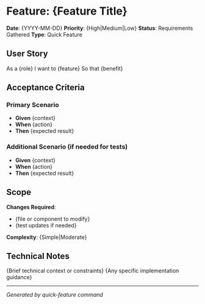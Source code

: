 # Feature: {Feature Title}

**Date**: {YYYY-MM-DD}
**Priority**: {High|Medium|Low}
**Status**: Requirements Gathered
**Type**: Quick Feature

## User Story

As a {role}
I want to {feature}
So that {benefit}

## Acceptance Criteria

### Primary Scenario
- **Given** {context}
- **When** {action}
- **Then** {expected result}

### Additional Scenario (if needed for tests)
- **Given** {context}
- **When** {action}
- **Then** {expected result}

## Scope

**Changes Required**:
- {file or component to modify}
- {test updates if needed}

**Complexity**: {Simple|Moderate}

## Technical Notes

{Brief technical context or constraints}
{Any specific implementation guidance}

---
*Generated by quick-feature command*